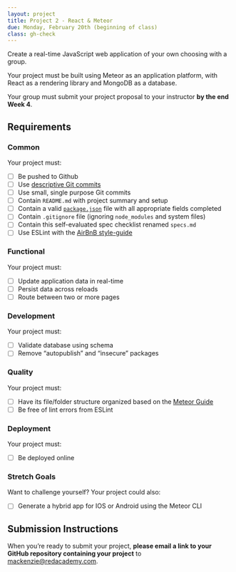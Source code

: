 ```yaml
---
layout: project
title: Project 2 - React & Meteor
due: Monday, February 20th (beginning of class)
class: gh-check
---
```


Create a real-time JavaScript web application of your own choosing with a group.

Your project must be built using Meteor as an application platform, with React as a rendering library and MongoDB as a database.

Your group must submit your project proposal to your instructor **by the end Week 4**.

## Requirements

### Common

Your project must:

- [ ] Be pushed to Github 
- [ ] Use [descriptive Git commits](http://chris.beams.io/posts/git-commit/)
- [ ] Use small, single purpose Git commits
- [ ] Contain `README.md` with project summary and setup
- [ ] Contain a valid [`package.json`](http://browsenpm.org/package.json) file with all appropriate fields completed
- [ ] Contain `.gitignore` file (ignoring `node_modules` and system files)
- [ ] Contain this self-evaluated spec checklist renamed `specs.md`
- [ ] Use ESLint with the [AirBnB style-guide](https://github.com/airbnb/javascript)

### Functional

Your project must:

- [ ] Update application data in real-time
- [ ] Persist data across reloads
- [ ] Route between two or more pages

### Development

Your project must:

- [ ] Validate database using schema
- [ ] Remove “autopublish” and “insecure” packages

### Quality

Your project must:

- [ ] Have its file/folder structure organized based on the [Meteor Guide](https://guide.meteor.com/structure.html)
- [ ] Be free of lint errors from ESLint

### Deployment

Your project must:

- [ ] Be deployed online

### Stretch Goals

Want to challenge yourself? Your project could also:

- [ ] Generate a hybrid app for IOS or Android using the Meteor CLI

## Submission Instructions

When you’re ready to submit your project, **please email a link to your GitHub repository containing your project** to mackenzie@redacademy.com.
